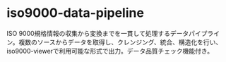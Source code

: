 # iso9000-data-pipeline

ISO 9000規格情報の収集から変換までを一貫して処理するデータパイプライン。複数のソースからデータを取得し、クレンジング、統合、構造化を行い、iso9000-viewerで利用可能な形式で出力。データ品質チェック機能付き。
